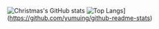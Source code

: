 ![Christmas's GitHub stats](https://github-readme-stats.vercel.app/api?username=yumuing&show_icons=true&theme=tokyonight)
![Top Langs](https://github-readme-stats.vercel.app/api/top-langs/?username=Christmas)](https://github.com/yumuing/github-readme-stats)
